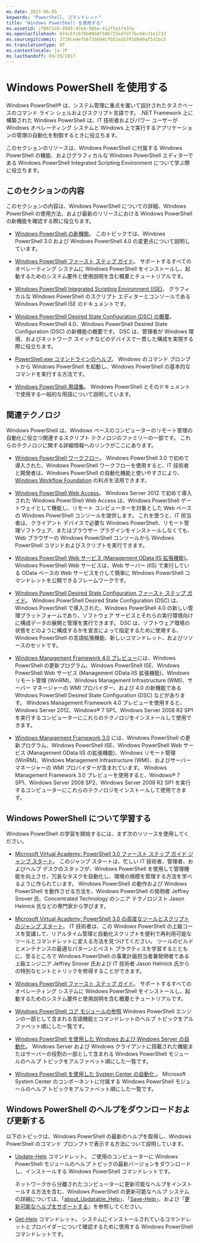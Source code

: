 ```yaml
---
ms.date: 2017-06-05
keywords: "PowerShell, コマンドレット"
title: "Windows PowerShell を使用する"
ms.assetid: cf06f1e5-3945-47e4-98be-412f5a1f43fe
ms.openlocfilehash: 874c6fc6f0b09b0f586725ed7df7bc68c31e1733
ms.sourcegitcommit: 3720ce4efb6735694cfb53a1b793d949af5d1bc5
ms.translationtype: HT
ms.contentlocale: ja-JP
ms.lasthandoff: 09/29/2017
---
```

# <a name="using-windows-powershell"></a>Windows PowerShell を使用する
Windows PowerShell® は、システム管理に重点を置いて設計されたタスクベースのコマンド ライン シェルおよびスクリプト言語です。 .NET Framework 上に構築された Windows PowerShell は、IT 技術者およびパワー ユーザーが Windows オペレーティング システムと Windows 上で実行するアプリケーションの管理の自動化を制御するときに役立ちます。

このセクションのリソースは、Windows PowerShell に付属する Windows PowerShell の機能、およびグラフィカルな Windows PowerShell エディターである Windows PowerShell Integrated Scripting Environment について学ぶ際に役立ちます。

## <a name="whats-in-this-section"></a>このセクションの内容
このセクションの内容は、Windows PowerShell についての詳細、Windows PowerShell の使用方法、および最新のリリースにおける Windows PowerShell の新機能を確認する際に役立ちます。

- [Windows PowerShell の新機能](../../whats-new/What-s-New-in-Windows-PowerShell-50.md)。 このトピックでは、Windows PowerShell 3.0 および Windows PowerShell 4.0 の変更点について説明しています。

- [Windows PowerShell ファースト ステップ ガイド](../Getting-Started-with-Windows-PowerShell.md)。 サポートするすべてのオペレーティング システムに Windows PowerShell をインストールし、起動するためのシステム要件と使用説明を含む概要とチュートリアルです。

- [Windows PowerShell Integrated Scripting Environment (ISE)](Windows-PowerShell-Integrated-Scripting-Environment--ISE-.md)。 グラフィカルな Windows PowerShell のスクリプト エディターとコンソールである Windows PowerShell ISE のドキュメントです。

- [Windows PowerShell Desired State Configuration (DSC) の概要](https://technet.microsoft.com/en-us/library/04c9e716-822c-40f0-8fdf-f2dda8abd888)。 Windows PowerShell 4.0、Windows PowerShell Desired State Configuration (DSC) の新機能の概要です。 DSC は、管理者が Windows 環境、およびネットワーク スイッチなどのデバイスで一貫した構成を実現する際に役立ちます。

- [PowerShell.exe コマンドラインのヘルプ](../../core-powershell/console/PowerShell.exe-Command-Line-Help.md)。 Windows のコマンド プロンプトから Windows PowerShell を起動し、Windows PowerShell の基本的なコマンドを実行する方法です。

- [Windows PowerShell 用語集](../../Windows-PowerShell-Glossary.md)。 Windows PowerShell とそのドキュメントで使用する一般的な用語について説明しています。

## <a name="related-technologies"></a>関連テクノロジ
Windows PowerShell は、Windows ベースのコンピューターのリモート管理の自動化に役立つ関連するスクリプト テクノロジのファミリーの一部です。 これらのテクノロジに関する詳細情報へのリンクがここにあります。

- [Windows PowerShell ワークフロー](http://technet.microsoft.com/library/jj134242.aspx)。 Windows PowerShell 3.0 で初めて導入された、Windows PowerShell ワークフローを使用すると、IT 技術者と開発者は、Windows PowerShell の自動化機能と使いやすさにより、[Windows Workflow Foundation](http://msdn.microsoft.com/library/ee342461.aspx) の利点を活用できます。

- [Windows PowerShell Web Access](http://technet.microsoft.com/library/hh831611.aspx)。 Windows Server 2012 で初めて導入された Windows PowerShell Web Access は、Windows PowerShell ゲートウェイとして機能し、リモート コンピューターを対象とした Web ベースの Windows PowerShell コンソールを提供します。 これを使うと、IT 担当者は、クライアント デバイスで必要な Windows PowerShell、リモート管理ソフトウェア、またはブラウザー プラグインをインストールしなくても、Web ブラウザーの Windows PowerShell コンソールから Windows PowerShell コマンドおよびスクリプトを実行できます。

- [Windows PowerShell Web サービス (Management OData IIS 拡張機能)](http://msdn.microsoft.com/library/windows/desktop/hh880865.aspx)。 Windows PowerShell Web サービスは、Web サーバー (IIS) で実行している OData ベースの Web サービスを介して簡単に Windows PowerShell コマンドレットを公開できるフレームワークです。

- [Windows PowerShell Desired State Configuration ファースト ステップ ガイド](https://technet.microsoft.com/en-us/library/c134aa32-b085-4656-9a89-955d8ff768d0)。 Windows PowerShell Desired State Configuration (DSC) は、Windows PowerShell で導入された、Windows PowerShell 4.0 の新しい管理プラットフォームであり、ソフトウェア サービスとそれらの実行環境向けに構成データの展開と管理を実行できます。 DSC は、ソフトウェア環境の状態をどのように構成するかを宣言によって指定するために使用する、Windows PowerShell の言語拡張機能、新しいコマンドレット、およびリソースのセットです。

- [Windows Management Framework 4.0 プレビュー](http://go.microsoft.com/fwlink/?LinkID=293881)には、Windows PowerShell の更新プログラム、Windows PowerShell ISE、Windows PowerShell Web サービス (Management OData IIS 拡張機能)、Windows リモート管理 (WinRM)、Windows Management Infrastructure (WMI)、サーバー マネージャーの WMI プロバイダー、および 4.0 の新機能である Windows PowerShell Desired State Configuration (DSC) などがあります。 Windows Management Framework 4.0 プレビューを使用すると、Windows Server 2012、Windows® 7 SP1、Windows Server 2008 R2 SP1 を実行するコンピューターにこれらのテクノロジをインストールして使用できます。

- [Windows Management Framework 3.0](http://www.microsoft.com/download/details.aspx?id=34595) には、Windows PowerShell の更新プログラム、Windows PowerShell ISE、Windows PowerShell Web サービス (Management OData IIS の拡張機能)、Windows リモート管理 (WinRM)、Windows Management Infrastructure (WMI)、およびサーバー マネージャーの WMI プロバイダーが含まれています。 Windows Management Framework 3.0 プレビューを使用すると、Windows® 7 SP1、Windows Server 2008 SP2、Windows Server 2008 R2 SP1 を実行するコンピューターにこれらのテクノロジをインストールして使用できます。

## <a name="learning-windows-powershell"></a>Windows PowerShell について学習する
Windows PowerShell の学習を開始するには、まず次のリソースを使用してください。

- [Microsoft Virtual Academy: PowerShell 3.0 ファースト ステップ ガイド ジャンプ スタート](https://mva.microsoft.com/en-us/training-courses/getting-started-with-powershell-3-0-jump-start-8276)。 このジャンプ スタートは、忙しい IT 技術者、管理者、およびヘルプ デスクのスタッフが、Windows PowerShell を使用して管理機能を向上させ、冗長なタスクを自動化し、環境の規模を管理する方法を学べるように作られています。 Windows PowerShell の動作および Windows PowerShell を動作させる方法を、Windows PowerShell の発明者 Jeffrey Snover 氏、Concentrated Technology のシニア テクノロジスト Jason Helmick 氏などの専門家から学びます。

- [Microsoft Virtual Academy: PowerShell 3.0 の高度なツールとスクリプトのジャンプ スタート](https://mva.microsoft.com/en-US/training-courses/advanced-tools-scripting-with-powershell-30-jump-start-8277)。 IT 技術者は、この Windows PowerShell の上級コースを受講して、リアルタイム管理と自動化スクリプトを便利で再利用可能なツールとコマンドレットに変える方法を見つけてください。 ツールのビルドとメンテナンスの最適なパターンとベスト プラクティスを学習するとともに、至るところで Windows PowerShell の事業計画担当者兼発明者である上級エンジニア Jeffrey Snover 氏および IT 技術者 Jason Helmick 氏からの特別なヒントとトリックを修得することができます。

- [Windows PowerShell ファースト ステップ ガイド](../Getting-Started-with-Windows-PowerShell.md)。 サポートするすべてのオペレーティング システムに Windows PowerShell をインストールし、起動するためのシステム要件と使用説明を含む概要とチュートリアルです。

- [Windows PowerShell コア モジュールの参照](http://technet.microsoft.com/library/hh847741(v=wps.630).aspx) Windows PowerShell エンジンの一部として含まれる言語機能とコマンドレットのヘルプ トピックをアルファベット順にした一覧です。

- [Windows PowerShell を使用した Windows および Windows Server の自動化](http://technet.microsoft.com/library/dn249523.aspx)。 Windows Server および Windows クライアントに搭載された機能またはサーバーの役割の一部として含まれる Windows PowerShell モジュールのヘルプ トピックをアルファベット順にした一覧です。

- [Windows PowerShell を使用した System Center の自動化 ](https://technet.microsoft.com/en-us/library/mt156962.aspx)。 Microsoft System Center のコンポーネントに付属する Windows PowerShell モジュールのヘルプ トピックをアルファベット順にした一覧です。

## <a name="downloading-and-updating-windows-powershell-help"></a>Windows PowerShell のヘルプをダウンロードおよび更新する
以下のトピックは、Windows PowerShell の最新のヘルプを取得し、Windows PowerShell のコマンド プロンプトで表示する方法について説明しています。

- [Update-Help](http://technet.microsoft.com/library/hh849720.aspx) コマンドレット。 ご使用のコンピューターに Windows PowerShell モジュールのヘルプ トピックの最新バージョンをダウンロードし、インストールする Windows PowerShell コマンドレットです。

    ネットワークから分離されたコンピューターに更新可能なヘルプをインストールする方法を含む、Windows PowerShell の更新可能なヘルプ システムの詳細については、「[about_Updatable_Help](http://technet.microsoft.com/library/hh847735.aspx)」、「[Save-Help](http://technet.microsoft.com/library/hh849724.aspx)」、および「[更新可能なヘルプをサポートする](http://msdn.microsoft.com/library/hh852754.aspx)」を参照してください。

- [Get-Help](http://technet.microsoft.com/library/hh849696(v=wps.630).aspx) コマンドレット。 システムにインストールされているコマンドレットとプロバイダーについて確認するために使用する Windows PowerShell コマンドレットです。
